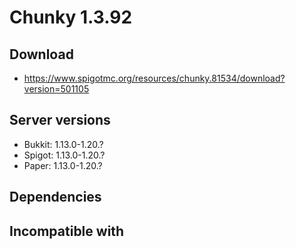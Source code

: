 # Chunky 1.3.92

## Download
- https://www.spigotmc.org/resources/chunky.81534/download?version=501105

## Server versions
- Bukkit: 1.13.0-1.20.?
- Spigot: 1.13.0-1.20.?
- Paper: 1.13.0-1.20.?

## Dependencies

## Incompatible with
